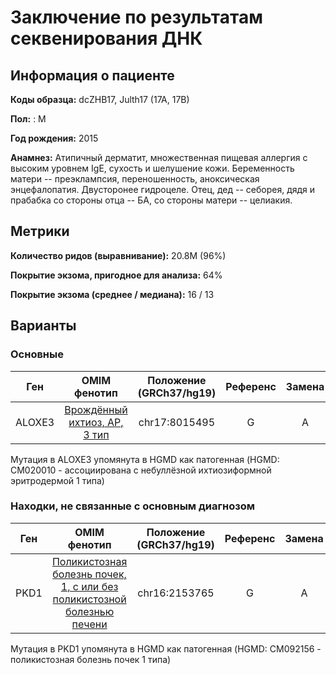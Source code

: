 # Заключение по результатам секвенирования ДНК

## Информация о пациенте

**Коды образца:** dcZHB17, Julth17 (17A, 17B)

**Пол:** : М

**Год рождения:** 2015

**Анамнез:** Атипичный дерматит, множественная пищевая аллергия с высоким уровнем IgE, сухость и шелушение кожи. Беременность матери -- преэклампсия, переношенность, аноксическая энцефалопатия. Двусторонее гидроцеле. Отец, дед -- себорея, дядя и прабабка со стороны отца -- БА, со стороны матери -- целиакия.

## Метрики

**Количество ридов (выравнивание):** 20.8М (96%)

**Покрытие экзома, пригодное для анализа:** 64%

**Покрытие экзома (среднее / медиана):** 16 / 13

## Варианты

### Основные

| Ген    | OMIM фенотип | Положение (GRCh37/hg19)   | Референс | Замена | Генотип | Экзон | Тип замены | Частота аллеля | Глубина прочтения |
|:------:|:------------:|:-------------------------:|:--------:|:------:|:-------:|:-----:|:----------:|:--------------:|:-----------------:|
| ALOXE3 | [Врождённый ихтиоз, АР, 3 тип](https://omim.org/entry/606545) | chr17:8015495 | G | A | Гомозигота | 7/16 | стоп-кодон | [0.00038](https://www.ncbi.nlm.nih.gov/snp/rs121434233) | 5 |

Мутация в ALOXE3 упомянута в HGMD как патогенная (HGMD: CM020010 - ассоциирована с небуллёзной ихтиозиформной эритродермой 1 типа)

### Находки, не связанные с основным диагнозом

| Ген    | OMIM фенотип | Положение (GRCh37/hg19)   | Референс | Замена | Генотип | Экзон | Тип замены | Частота аллеля | Глубина прочтения |
|:------:|:------------:|:-------------------------:|:--------:|:------:|:-------:|:-----:|:----------:|:--------------:|:-----------------:|
| PKD1 | [Поликистозная болезнь почек, 1, с или без поликистозной болезнью печени](https://omim.org/entry/173900) | chr16:2153765 | G | A | Гетерозигота | 23/46 | несинонимичная замена | [0.006](https://www.ncbi.nlm.nih.gov/snp/rs144979397) | 11 |

Мутация в PKD1 упомянута в HGMD как патогенная (HGMD: CM092156 - поликистозная болезнь почек 1 типа)

 
